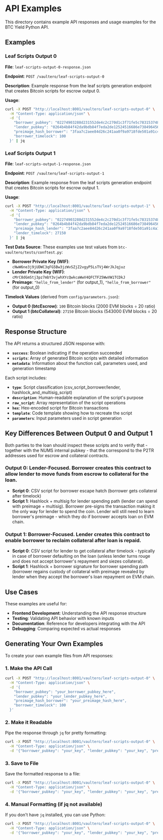 # API Examples

This directory contains example API responses and usage examples for the BTC Yield Python API.

## Examples

### Leaf Scripts Output 0

**File**: `leaf-scripts-output-0-response.json`

**Endpoint**: `POST /vaultero/leaf-scripts-output-0`

**Description**: Example response from the leaf scripts generation endpoint that creates Bitcoin scripts for escrow output 0.

**Usage**:
```bash
curl -X POST "http://localhost:8001/vaultero/leaf-scripts-output-0" \
  -H "Content-Type: application/json" \
  -d '{
    "borrower_pubkey": "02274903288d231552de4c2c270d1c3f71fe5c78315374830c3b12a6654ee03afa",
    "lender_pubkey": "0264b4b84f42da9bdb84f7eda2de12524516686e73849645627fb7a034c79c81c8",
    "preimage_hash_borrower": "3faa7c2aee84d26c241aa0f9a9718fde501a91c4a1f700ab37c1914f993242e3",
    "borrower_timelock": 100
  }' | jq
```

### Leaf Scripts Output 1

**File**: `leaf-scripts-output-1-response.json`

**Endpoint**: `POST /vaultero/leaf-scripts-output-1`

**Description**: Example response from the leaf scripts generation endpoint that creates Bitcoin scripts for escrow output 1.

**Usage**:
```bash
curl -X POST "http://localhost:8001/vaultero/leaf-scripts-output-1" \
  -H "Content-Type: application/json" \
  -d '{
    "borrower_pubkey": "02274903288d231552de4c2c270d1c3f71fe5c78315374830c3b12a6654ee03afa",
    "lender_pubkey": "0264b4b84f42da9bdb84f7eda2de12524516686e73849645627fb7a034c79c81c8",
    "preimage_hash_lender": "3faa7c2aee84d26c241aa0f9a9718fde501a91c4a1f700ab37c1914f993242e3",
    "lender_timelock": 27150
  }' | jq
```

**Test Data Source**: These examples use test values from `btc-vaultero/tests/conftest.py`:
- **Borrower Private Key (WIF)**: `cNwW6ne3j9jUDWC3qFG5Bw3jzWvSZjZ2vgyP5LsTVj4WrJkJqjuz`
- **Lender Private Key (WIF)**: `cMrC8dGmStj3pz7mbY3vjwhXYcQwkcaWwV4QFCTF25WwVW1TCDkJ`
- **Preimage**: `"hello_from_lender"` (for output_1), `"hello_from_borrower"` (for output_0)

**Timelock Values** (derived from `config/parameters.json`):
- **Output 0 (btcEscrow)**: `100` Bitcoin blocks (2000 EVM blocks ÷ 20 ratio)
- **Output 1 (btcCollateral)**: `27150` Bitcoin blocks (543000 EVM blocks ÷ 20 ratio)

## Response Structure

The API returns a structured JSON response with:

- **`success`**: Boolean indicating if the operation succeeded
- **`scripts`**: Array of generated Bitcoin scripts with detailed information
- **`metadata`**: Information about the function call, parameters used, and generation timestamp

Each script includes:
- **`type`**: Script classification (csv_script_borrower/lender, hashlock_and_multisig_script)
- **`description`**: Human-readable explanation of the script's purpose
- **`raw_script`**: Array representation of the script operations
- **`hex`**: Hex-encoded script for Bitcoin transactions
- **`template`**: Code template showing how to recreate the script
- **`parameters`**: Input parameters used in script generation

## Key Differences Between Output 0 and Output 1
Both parties to the loan should inspect these scripts and to verify that - together with the NUMS internal pubkey - that the correspond to the
P2TR addresses used for escrow and collateral contracts.


### Output 0: Lender-Focused. Borrower creates this contract to allow lender to move funds from escrow to collateral for the loan.
- **Script 0**: CSV script for borrower escape hatch (borrower gets collateral after timelock)
- **Script 1**: Hashlock + multisig for lender spending path (lender can spend with preimage + multisig). Borrower pre-signs the transaction making it the only way for lender to spend the coin. Lender will still need to learn borrower's preimage - which they do if borrower accepts loan on EVM chain.

### Output 1: Borrower-Focused. Lender creates this contract to enable borrower to reclaim collateral after loan is repaid.
- **Script 0**: CSV script for lender to get collateral after timelock - typically in case of borrower defaulting on the loan (unless lender turns rouge and does not accept borrower's repayment and siezes collateral).
- **Script 1**: Hashlock + borrower signature for borrower spending path (borrower regains custody of collateral with preimage revealed by lender when they accept the borrower's loan repayment on EVM chain.

## Use Cases

These examples are useful for:
- **Frontend Development**: Understanding the API response structure
- **Testing**: Validating API behavior with known inputs
- **Documentation**: Reference for developers integrating with the API
- **Debugging**: Comparing expected vs actual responses

## Generating Your Own Examples

To create your own example files from API responses:

### 1. Make the API Call
```bash
curl -X POST "http://localhost:8001/vaultero/leaf-scripts-output-0" \
  -H "Content-Type: application/json" \
  -d '{
    "borrower_pubkey": "your_borrower_pubkey_here",
    "lender_pubkey": "your_lender_pubkey_here",
    "preimage_hash_borrower": "your_preimage_hash_here",
    "borrower_timelock": 100
  }'
```

### 2. Make it Readable
Pipe the response through `jq` for pretty formatting:
```bash
curl -X POST "http://localhost:8001/vaultero/leaf-scripts-output-0" \
  -H "Content-Type: application/json" \
  -d '{"borrower_pubkey": "your_key", "lender_pubkey": "your_key", "preimage_hash_borrower": "your_hash", "borrower_timelock": 100}' | jq
```

### 3. Save to File
Save the formatted response to a file:
```bash
curl -X POST "http://localhost:8001/vaultero/leaf-scripts-output-0" \
  -H "Content-Type: application/json" \
  -d '{"borrower_pubkey": "your_key", "lender_pubkey": "your_key", "preimage_hash_borrower": "your_hash", "borrower_timelock": 100}' | jq > my-example.json
```

### 4. Manual Formatting (if jq not available)
If you don't have `jq` installed, you can use Python:
```bash
curl -X POST "http://localhost:8001/vaultero/leaf-scripts-output-0" \
  -H "Content-Type: application/json" \
  -d '{"borrower_pubkey": "your_key", "lender_pubkey": "your_key", "preimage_hash_borrower": "your_hash", "borrower_timelock": 100}' | python3 -m json.tool > my-example.json
```
